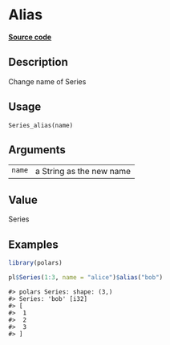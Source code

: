 

# Alias

[**Source code**](https://github.com/pola-rs/r-polars/tree/1fd6c01b862685c50e295d9b2ef690a69c3a7963/R/after-wrappers.R#L20)

## Description

Change name of Series

## Usage

<pre><code class='language-R'>Series_alias(name)
</code></pre>

## Arguments

<table>
<tr>
<td style="white-space: nowrap; font-family: monospace; vertical-align: top">
<code id="Series_alias_:_name">name</code>
</td>
<td>
a String as the new name
</td>
</tr>
</table>

## Value

Series

## Examples

``` r
library(polars)

pl$Series(1:3, name = "alice")$alias("bob")
```

    #> polars Series: shape: (3,)
    #> Series: 'bob' [i32]
    #> [
    #>  1
    #>  2
    #>  3
    #> ]
